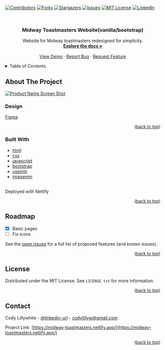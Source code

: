 <div id="top"></div>

[![Contributors][contributors-shield]][contributors-url]
[![Forks][forks-shield]][forks-url]
[![Stargazers][stars-shield]][stars-url]
[![Issues][issues-shield]][issues-url]
[![MIT License][license-shield]][license-url]
[![LinkedIn][linkedin-shield]][linkedin-url]



<!-- PROJECT LOGO -->
<br />
<div align="center">
<!--   <a href="https://github.com/Codyl/react-toastmasters">
    <img src="images/logo.png" alt="Logo" width="80" height="80">
  </a> -->

<h3 align="center">Midway Toastmasters Website(vanilla/bootstrap)</h3>

  <p align="center">
    Website for Midway toastmasters redesigned for simplicity.
    <br />
    <a href="https://github.com/Codyl/bootstrap-toastmasters"><strong>Explore the docs »</strong></a>
    <br />
    <br />
    <a href="https://midway-toastmasters.netlify.app/">View Demo</a>
    ·
    <a href="https://github.com/Codyl/fanowrimo/issues">Report Bug</a>
    ·
    <a href="https://github.com/Codyl/fanowrimo/issues">Request Feature</a>
  </p>
</div>



<!-- TABLE OF CONTENTS -->
<details>
  <summary>Table of Contents</summary>
  <ol>
    <li>
      <a href="#about-the-project">About The Project</a>
      <ul>
        <li><a href="#built-with">Built With</a></li>
      </ul>
    </li>
    <li><a href="#roadmap">Roadmap</a></li>
    <li><a href="#contributing">Contributing</a></li>
    <li><a href="#license">License</a></li>
    <li><a href="#contact">Contact</a></li>
  </ol>
</details>



<!-- ABOUT THE PROJECT -->
## About The Project

[![Product Name Screen Shot][product-screenshot]](https://example.com)
### Design
[Figma](https://www.figma.com/file/89N7iy4UHFkvPAlwujOyhD/Toastmasters-bootstrap)

<p align="right">(<a href="#top">back to top</a>)</p>



### Built With


* [html]()
* [css]()
* [javascript]()
* [bootstrap]()
* [usemin]()
* [imagemin]()
<br/>
Deployed with Netlify

<!-- USAGE EXAMPLES -->
<!-- ## Usage

Use this space to show useful examples of how a project can be used. Additional screenshots, code examples and demos work well in this space. You may also link to more resources.

_For more examples, please refer to the [Documentation](https://example.com)_ -->

<p align="right">(<a href="#top">back to top</a>)</p>



<!-- ROADMAP -->
## Roadmap

- [x] Basic pages
- [ ] Fix icons

See the [open issues](https://github.com/Codyl/bootstrap-toastmasters/issues) for a full list of proposed features (and known issues).

<p align="right">(<a href="#top">back to top</a>)</p>



<!-- CONTRIBUTING -->
<!-- ## Contributing

Contributions are what make the open source community such an amazing place to learn, inspire, and create. Any contributions you make are **greatly appreciated**.

If you have a suggestion that would make this better, please fork the repo and create a pull request. You can also simply open an issue with the tag "enhancement".
Don't forget to give the project a star! Thanks again!

1. Fork the Project
2. Create your Feature Branch (`git checkout -b feature/AmazingFeature`)
3. Commit your Changes (`git commit -m 'Add some AmazingFeature'`)
4. Push to the Branch (`git push origin feature/AmazingFeature`)
5. Open a Pull Request

<p align="right">(<a href="#top">back to top</a>)</p>



<!-- LICENSE -->
## License

Distributed under the MIT License. See `LICENSE.txt` for more information.

<p align="right">(<a href="#top">back to top</a>)</p>



<!-- CONTACT -->
## Contact

Cody Lillywhite - [@linkedin-url](https://www.linkedin.com/in/cody-lillywhite/) - codylillyw@gmail.com

Project Link: [https://midway-toastmasters.netlify.app/](https://midway-toastmasters.netlify.app/)

<p align="right">(<a href="#top">back to top</a>)</p>



<!-- MARKDOWN LINKS & IMAGES -->
<!-- https://www.markdownguide.org/basic-syntax/#reference-style-links -->
[contributors-shield]: https://img.shields.io/github/contributors/Codyl/bootstrap-toastmasters.svg?style=for-the-badge
[contributors-url]: https://github.com/Codyl/bootstrap-toastmasters/graphs/contributors
[forks-shield]: https://img.shields.io/github/forks/Codyl/bootstrap-toastmasters.svg?style=for-the-badge
[forks-url]: https://github.com/Codyl/bootstrap-toastmasters/network/members
[stars-shield]: https://img.shields.io/github/stars/Codyl/bootstrap-toastmasters.svg?style=for-the-badge
[stars-url]: https://github.com/Codyl/bootstrap-toastmasters/stargazers
[issues-shield]: https://img.shields.io/github/issues/Codyl/bootstrap-toastmasters.svg?style=for-the-badge
[issues-url]: https://github.com/Codyl/bootstrap-toastmasters/issues
[license-shield]: https://img.shields.io/github/license/Codyl/bootstrap-toastmasters.svg?style=for-the-badge
[license-url]: https://github.com/Codyl/bootstrap-toastmasters/blob/master/LICENSE.txt
[linkedin-shield]: https://img.shields.io/badge/-LinkedIn-black.svg?style=for-the-badge&logo=linkedin&colorB=555
[linkedin-url]: https://www.linkedin.com/in/cody-lillywhite/
[product-screenshot]: images/screenshot.png
